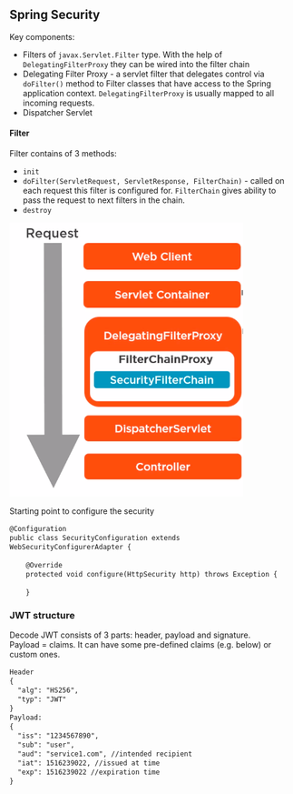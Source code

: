 
## Spring Security

Key components:  
- Filters of `javax.Servlet.Filter` type. With the help of `DelegatingFilterProxy` they can be wired into the filter chain
- Delegating Filter Proxy - a servlet filter that delegates control via `doFilter()` method to Filter classes that have access to the Spring application context.
`DelegatingFilterProxy` is usually mapped to all incoming requests.
- Dispatcher Servlet

#### Filter
Filter contains of 3 methods:
- `init`
- `doFilter(ServletRequest, ServletResponse, FilterChain)` - called on each request this filter is configured for. `FilterChain` gives ability to pass the request to next filters in the chain.
- `destroy`

![request_security_flow](Spring_Security_files/request_security_flow.png)

Starting point to configure the security
```
@Configuration
public class SecurityConfiguration extends WebSecurityConfigurerAdapter {

    @Override
    protected void configure(HttpSecurity http) throws Exception {

    }
```

### JWT structure
Decode JWT consists of 3 parts: header, payload and signature.\
Payload = claims. It can have some pre-defined claims (e.g. below) or custom ones.
```
Header
{
  "alg": "HS256",
  "typ": "JWT"
}
Payload:
{
  "iss": "1234567890", 
  "sub": "user",
  "aud": "service1.com", //intended recipient
  "iat": 1516239022, //issued at time
  "exp": 1516239022 //expiration time
}